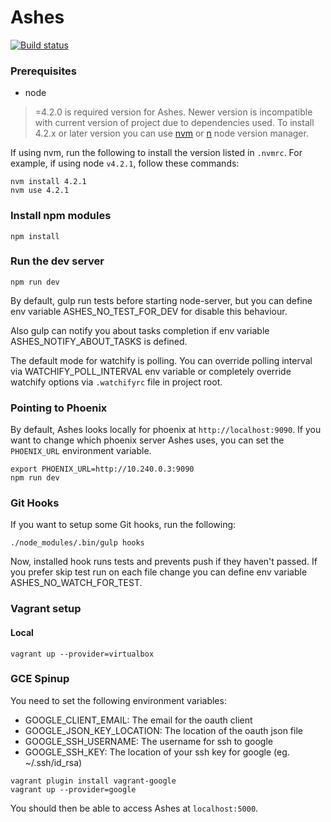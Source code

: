 # Ashes

[![Build status](https://badge.buildkite.com/68cb05a9ec22487b81ecc2ab3befcd42c7648b78416a65e708.svg)](https://buildkite.com/foxcommerce/ashes)

### Prerequisites

* node

>=4.2.0 is required version for Ashes.
Newer version is incompatible with current version of project due to dependencies used.
To install 4.2.x or later version you can use [nvm](https://github.com/creationix/nvm) or [n](https://github.com/tj/n) node version manager.

If using nvm, run the following to install the version listed in `.nvmrc`. For example, if using node `v4.2.1`, follow these commands:

```
nvm install 4.2.1
nvm use 4.2.1
```

### Install npm modules

```
npm install
```

### Run the dev server
```
npm run dev
```

By default, gulp run tests before starting node-server, but you can define env variable ASHES_NO_TEST_FOR_DEV
for disable this behaviour.

Also gulp can notify you about tasks completion if env variable ASHES_NOTIFY_ABOUT_TASKS is defined.

The default mode for watchify is polling. You can override polling interval via WATCHIFY_POLL_INTERVAL env variable
or completely override watchify options via `.watchifyrc` file in project root.

### Pointing to Phoenix

By default, Ashes looks locally for phoenix at `http://localhost:9090`. If you want to change
which phoenix server Ashes uses, you can set the `PHOENIX_URL` environment variable.

```
export PHOENIX_URL=http://10.240.0.3:9090
npm run dev
```

### Git Hooks

If you want to setup some Git hooks, run the following:

```
./node_modules/.bin/gulp hooks
```

Now, installed hook runs tests and prevents push if they haven't passed.
If you prefer skip test run on each file change you can define env variable ASHES_NO_WATCH_FOR_TEST.

### Vagrant setup

#### Local
```
vagrant up --provider=virtualbox
```

### GCE Spinup
You need to set the following environment variables:

- GOOGLE_CLIENT_EMAIL: The email for the oauth client
- GOOGLE_JSON_KEY_LOCATION: The location of the oauth json file
- GOOGLE_SSH_USERNAME: The username for ssh to google
- GOOGLE_SSH_KEY: The location of your ssh key for google (eg. ~/.ssh/id_rsa)

```
vagrant plugin install vagrant-google
vagrant up --provider=google
```

You should then be able to access Ashes at `localhost:5000`.
